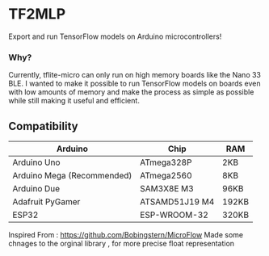 

# TF2MLP
Export and run TensorFlow models on Arduino microcontrollers!

### Why?
Currently, tflite-micro can only run on high memory boards like the Nano 33 BLE. I wanted to make it possible to run TensorFlow models on boards even with low amounts of memory and make the process as simple as possible while still making it useful and efficient.



## Compatibility

| Arduino          | Chip           | RAM   | 
| ---------------- | -------------- | ----- |
| Arduino Uno      | ATmega328P     | 2KB   | 
| Arduino Mega (Recommended)     | ATmega2560     | 8KB   | 
| Arduino Due      | SAM3X8E M3     | 96KB  |
| Adafruit PyGamer | ATSAMD51J19 M4 | 192KB | 
| ESP32            | ESP-WROOM-32   | 320KB |


Inspired From : https://github.com/Bobingstern/MicroFlow
Made some chnages to the orginal library , for more precise float representation



